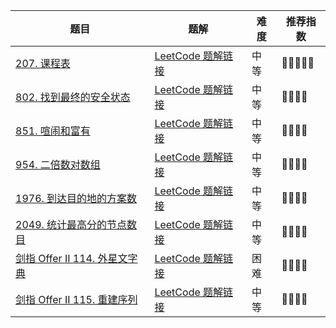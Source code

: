 | 题目                                                         | 题解                                                         | 难度 | 推荐指数 |
| ------------------------------------------------------------ | ------------------------------------------------------------ | ---- | -------- |
| [207. 课程表](https://leetcode.cn/problems/course-schedule/) | [LeetCode 题解链接](https://leetcode.cn/problems/course-schedule/solution/by-ac_oier-byxo/) | 中等 | 🤩🤩🤩🤩🤩    |
| [802. 找到最终的安全状态](https://leetcode-cn.com/problems/find-eventual-safe-states/) | [LeetCode 题解链接](https://leetcode-cn.com/problems/find-eventual-safe-states/solution/gong-shui-san-xie-noxiang-xin-ke-xue-xi-isy6u/) | 中等 | 🤩🤩🤩🤩     |
| [851. 喧闹和富有](https://leetcode-cn.com/problems/loud-and-rich/) | [LeetCode 题解链接](https://leetcode-cn.com/problems/loud-and-rich/solution/gong-shui-san-xie-tuo-bu-pai-xu-yun-yong-ylih/) | 中等 | 🤩🤩🤩🤩     |
| [954. 二倍数对数组](https://leetcode-cn.com/problems/array-of-doubled-pairs/) | [LeetCode 题解链接](https://leetcode-cn.com/problems/array-of-doubled-pairs/solution/by-ac_oier-d1z7/) | 中等 | 🤩🤩🤩🤩     |
| [1976. 到达目的地的方案数](https://leetcode.cn/problems/number-of-ways-to-arrive-at-destination/) | [LeetCode 题解链接](https://leetcode.cn/problems/number-of-ways-to-arrive-at-destination/solution/by-ac_oier-4ule/) | 中等 | 🤩🤩🤩🤩     |
| [2049. 统计最高分的节点数目](https://leetcode-cn.com/problems/count-nodes-with-the-highest-score/) | [LeetCode 题解链接](https://leetcode-cn.com/problems/count-nodes-with-the-highest-score/solution/gong-shui-san-xie-jian-tu-dfs-by-ac_oier-ujfo/) | 中等 | 🤩🤩🤩🤩     |
| [剑指 Offer II 114. 外星文字典](https://leetcode.cn/problems/Jf1JuT/) | [LeetCode 题解链接](https://leetcode.cn/problems/Jf1JuT/solution/by-ac_oier-4xmv/) | 困难 | 🤩🤩🤩🤩     |
| [剑指 Offer II 115. 重建序列](https://leetcode.cn/problems/ur2n8P/) | [LeetCode 题解链接](https://leetcode.cn/problems/ur2n8P/solution/by-ac_oier-oqxs/) | 中等 | 🤩🤩🤩🤩     |

